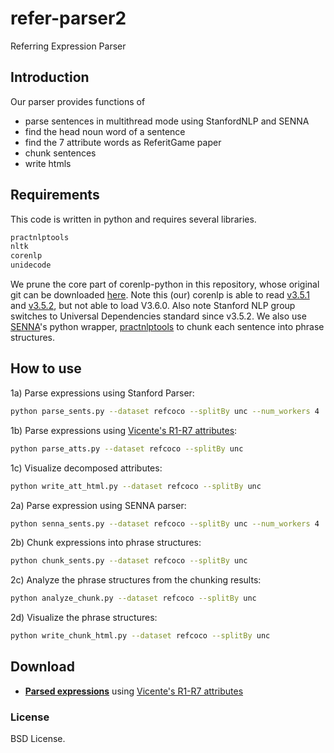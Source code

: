 # refer-parser2
Referring Expression Parser


## Introduction
Our parser provides functions of
* parse sentences in multithread mode using StanfordNLP and SENNA
* find the head noun word of a sentence
* find the 7 attribute words as ReferitGame paper
* chunk sentences
* write htmls

## Requirements
This code is written in python and requires several libraries.
```bash
practnlptools
nltk
corenlp
unidecode
```
We prune the core part of corenlp-python in this repository, whose original git can be downloaded [here](https://bitbucket.org/jeremybmerrill/corenlp-python.git). 
Note this (our) corenlp is able to read [v3.5.1](http://nlp.stanford.edu/software/stanford-corenlp-full-2015-01-29.zip) and [v3.5.2](http://nlp.stanford.edu/software/stanford-corenlp-full-2015-04-20.zip), but not able to load V3.6.0. 
Also note Stanford NLP group switches to Universal Dependencies standard since v3.5.2.
We also use [SENNA](http://ronan.collobert.com/senna/)'s python wrapper, [practnlptools](https://pypi.python.org/pypi/practnlptools/1.0) to chunk each sentence into phrase structures.

## How to use
1a) Parse expressions using Stanford Parser:
```bash
python parse_sents.py --dataset refcoco --splitBy unc --num_workers 4
```
1b) Parse expressions using [Vicente's R1-R7 attributes](http://tamaraberg.com/papers/referit.pdf):
```bash
python parse_atts.py --dataset refcoco --splitBy unc
```
1c) Visualize decomposed attributes:
```bash
python write_att_html.py --dataset refcoco --splitBy unc
```

2a) Parse expression using SENNA parser:
```bash
python senna_sents.py --dataset refcoco --splitBy unc --num_workers 4
```
2b) Chunk expressions into phrase structures:
```bash
python chunk_sents.py --dataset refcoco --splitBy unc
```
2c) Analyze the phrase structures from the chunking results:
```bash
python analyze_chunk.py --dataset refcoco --splitBy unc
```
2d) Visualize the phrase structures:
```bash
python write_chunk_html.py --dataset refcoco --splitBy unc
```

## Download
* [**Parsed expressions**](http://bvision.cs.unc.edu/licheng/MattNet/refer-parser2/cache/parsed_atts.zip) using [Vicente's R1-R7 attributes](http://tamaraberg.com/papers/referit.pdf)

### License
BSD License.

